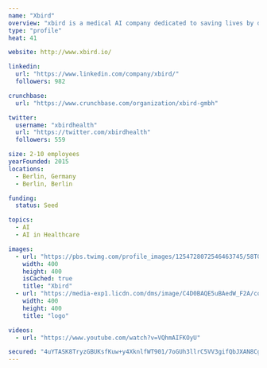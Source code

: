 ```yaml
---
name: "Xbird"
overview: "xbird is a medical AI company dedicated to saving lives by disrupting the way we think about prevention and early detection of diseases. We are developing sophisticated machine learning algorithms that analyze sensor data from smartphones and wearables to predict and prevent critical health risks. We are a team of medical doctors, data scientists, machine learning engineers and serial entrepreneurs from Berlin and Silicon Valley. xbirds provides a service to medical device and pharma companies to achieve higher patient engagement, reduce patient burden and work towards improving patient outcomes."
type: "profile"
heat: 41

website: http://www.xbird.io/

linkedin:
  url: "https://www.linkedin.com/company/xbird/"
  followers: 982

crunchbase:
  url: "https://www.crunchbase.com/organization/xbird-gmbh"

twitter:
  username: "xbirdhealth"
  url: "https://twitter.com/xbirdhealth"
  followers: 559

size: 2-10 employees
yearFounded: 2015
locations:
  - Berlin, Germany
  - Berlin, Berlin

funding:
  status: Seed

topics:
  - AI
  - AI in Healthcare

images:
  - url: "https://pbs.twimg.com/profile_images/1254728072546463745/58TGGOtt_400x400.jpg"
    width: 400
    height: 400
    isCached: true
    title: "Xbird"
  - url: "https://media-exp1.licdn.com/dms/image/C4D0BAQE5uBAedW_F2A/company-logo_200_200/0?e=1594857600&v=beta&t=p9pfx8LRmoaNPMwjLOzlVSEx2_b5bHKTfeTaODjF_cU"
    width: 400
    height: 400
    title: "logo"

videos:
  - url: "https://www.youtube.com/watch?v=VQhmAIFKOyU"

secured: "4uYTASK8TryzGBUKsfKuw+y4XknlfWT901/7oGUh3llrC5VV3gifQbJXAN8CgpL+3RbWgdg/G10gL8K8MuTh2GBXCElzQzxEr7ssQ9+gkhbhLJgRszzsIWyKutWOM5YyhkvX/wP4Z1e6WMy8hNifZTleaMlW59VIFLIdXP+l9dOR6SRJDTXwO1clr4T8wBNGurAbG0FnW0voIDCx1wqtk7jncamI7hPUn9vxvrVDtiOakZVp7933BF9xraESva1S2SKTPT5u0HA9I4B/Do3Tm8tag2VzGMxmg6rsLCPVnQxF+6C321jZl5eX2YrJK7dFc7OuCWXE974mVoJGiizXLrjeEbqNlHI1b3e+E5dCx1Xw7JA70JYWkEiaUqFk6dX2VylJg14pkQsQQ+mXYmA9uw==;oTw8itoDmeFuRBLHxJZF9Q=="
---
```



